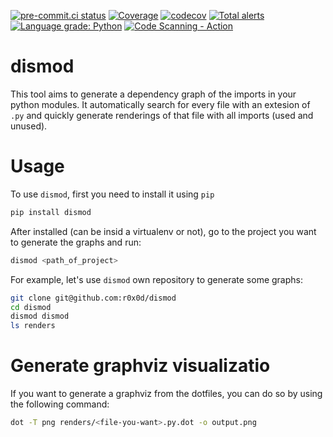 [![pre-commit.ci status](https://results.pre-commit.ci/badge/github/r0x0d/dismod/main.svg)](https://results.pre-commit.ci/latest/github/r0x0d/dismod/main)
[![Coverage](https://github.com/r0x0d/dismod/actions/workflows/coverage.yml/badge.svg)](https://github.com/r0x0d/dismod/actions/workflows/coverage.yml)
[![codecov](https://codecov.io/gh/r0x0d/dismod/branch/main/graph/badge.svg?token=LSVRFFXPV5)](https://codecov.io/gh/r0x0d/dismod)
[![Total alerts](https://img.shields.io/lgtm/alerts/g/r0x0d/dismod.svg?logo=lgtm&logoWidth=18)](https://lgtm.com/projects/g/r0x0d/dismod/alerts/)
[![Language grade: Python](https://img.shields.io/lgtm/grade/python/g/r0x0d/dismod.svg?logo=lgtm&logoWidth=18)](https://lgtm.com/projects/g/r0x0d/dismod/context:python)
[![Code Scanning - Action](https://github.com/r0x0d/dismod/actions/workflows/codeql.yml/badge.svg)](https://github.com/r0x0d/dismod/actions/workflows/codeql.yml)

# dismod

This tool aims to generate a dependency graph of the imports in your python
modules. It automatically search for every file with an extesion of `.py` and
quickly generate renderings of that file with all imports (used and unused).

# Usage

To use `dismod`, first you need to install it using `pip`

```bash
pip install dismod
```

After installed (can be insid a virtualenv or not), go to the project you want
to generate the graphs and run:

```bash
dismod <path_of_project>
```

For example, let's use `dismod` own repository to generate some graphs:

```bash
git clone git@github.com:r0x0d/dismod
cd dismod
dismod dismod
ls renders
```

# Generate graphviz visualizatio

If you want to generate a graphviz from the dotfiles, you can do so by using the following command:

```bash
dot -T png renders/<file-you-want>.py.dot -o output.png
```

